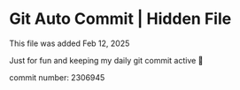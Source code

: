 # Git Auto Commit | Hidden File

This file was added Feb 12, 2025

Just for fun and keeping my daily git commit active 🤪

commit number: 2306945
